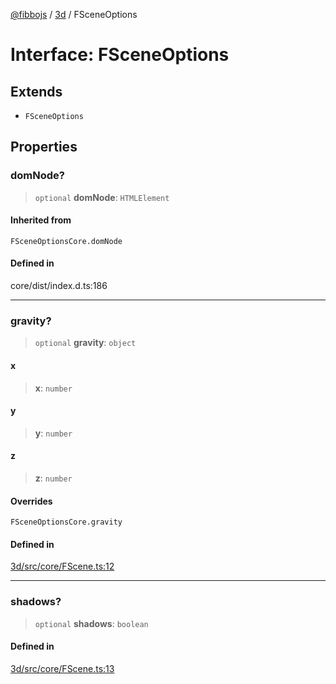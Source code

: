 [@fibbojs](/api/index) / [3d](/api/3d) / FSceneOptions

# Interface: FSceneOptions

## Extends

- `FSceneOptions`

## Properties

### domNode?

> `optional` **domNode**: `HTMLElement`

#### Inherited from

`FSceneOptionsCore.domNode`

#### Defined in

core/dist/index.d.ts:186

***

### gravity?

> `optional` **gravity**: `object`

#### x

> **x**: `number`

#### y

> **y**: `number`

#### z

> **z**: `number`

#### Overrides

`FSceneOptionsCore.gravity`

#### Defined in

[3d/src/core/FScene.ts:12](https://github.com/fibbojs/fibbo/blob/e3aaabaf7a5c47833ea6611fca008a9ca7b66ba5/packages/3d/src/core/FScene.ts#L12)

***

### shadows?

> `optional` **shadows**: `boolean`

#### Defined in

[3d/src/core/FScene.ts:13](https://github.com/fibbojs/fibbo/blob/e3aaabaf7a5c47833ea6611fca008a9ca7b66ba5/packages/3d/src/core/FScene.ts#L13)
